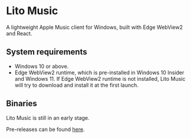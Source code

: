 # Lito Music

A lightweight Apple Music client for Windows, built with Edge WebView2 and React.

## System requirements

- Windows 10 or above.
- Edge WebView2 runtime, which is pre-installed in Windows 10 Insider and Windows 11.
  If Edge WebView2 runtime is not installed, Lito Music will try to download and install it at the first launch.

## Binaries

Lito Music is still in an early stage.

Pre-releases can be found [here][releases].

[releases]: https://github.com/lujjjh/lito/releases
